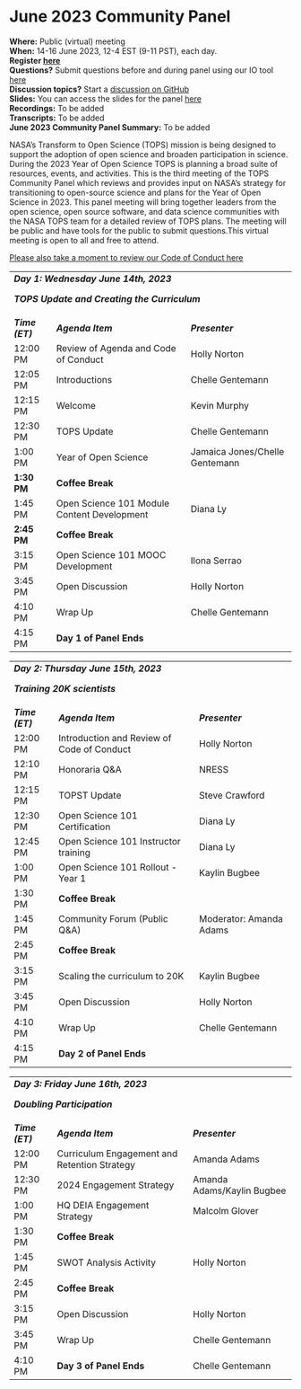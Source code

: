 # June 2023 Community Panel

**Where:** Public (virtual) meeting  
**When:** 14-16 June 2023, 12-4 EST (9-11 PST), each day.   
**Register [here](https://nasaenterprise.webex.com/webappng/sites/nasaenterprise/webinar/webinarSeries/register/d18eefb410d84a92ac6c0e2d4603610c)**   
**Questions?** Submit questions before and during panel using our IO tool [here](https://nasa.cnf.io/sessions/db1t/#!/dashboard)  
**Discussion topics?** Start a [discussion on GitHub](https://github.com/nasa/Transform-to-Open-Science/discussions)  
**Slides:** You can access the slides for the panel [here](https://doi.org/10.5281/zenodo.8022115)  
**Recordings:** To be added  
**Transcripts:** To be added  
**June 2023 Community Panel Summary:** To be added

NASA’s Transform to Open Science (TOPS) mission is being designed to support the adoption of open science and broaden participation in science. During the 2023 Year of Open Science TOPS is planning a broad suite of resources, events, and activities. This is the third meeting of the TOPS Community Panel which reviews and provides input on NASA’s strategy for transitioning to open-source science and plans for the Year of Open Science in 2023. This panel meeting will bring together leaders from the open science, open source software, and data science communities with the NASA TOPS team for a detailed review of TOPS plans. The meeting will be public and have tools for the public to submit questions.This virtual meeting is open to all and free to attend.

[Please also take a moment to review our Code of Conduct here](../../../CODE_OF_CONDUCT.md)


  <!-----

Yay, no errors, warnings, or alerts!

Conversion time: 0.755 seconds.


Using this Markdown file:

1. Paste this output into your source file.
2. See the notes and action items below regarding this conversion run.
3. Check the rendered output (headings, lists, code blocks, tables) for proper
   formatting and use a linkchecker before you publish this page.

Conversion notes:

* Docs to Markdown version 1.0β34
* Tue Jun 06 2023 17:28:57 GMT-0700 (PDT)
* Source doc: Untitled document
* Tables are currently converted to HTML tables.
----->



<table>
  <tr>
   <td colspan="3" ><strong><em>Day 1: Wednesday June 14th, 2023</em></strong>
<p>
<strong><em>TOPS Update and Creating the Curriculum</em></strong>
   </td>
  </tr>
  <tr>
   <td><strong><em>Time (ET)</em></strong>
   </td>
   <td><strong><em>Agenda Item</em></strong>
   </td>
   <td><strong><em>Presenter</em></strong>
   </td>
  </tr>
  <tr>
   <td>12:00 PM
   </td>
   <td>Review of Agenda and Code of Conduct
   </td>
   <td>Holly Norton
   </td>
  </tr>
  <tr>
   <td>12:05 PM
   </td>
   <td>Introductions
   </td>
   <td>Chelle Gentemann
   </td>
  </tr>
  <tr>
   <td>12:15 PM
   </td>
   <td>Welcome
   </td>
   <td>Kevin Murphy
   </td>
  </tr>
  <tr>
   <td>12:30 PM
   </td>
   <td>TOPS Update
   </td>
   <td>Chelle Gentemann
   </td>
  </tr>
  <tr>
   <td>1:00 PM
   </td>
   <td>Year of Open Science
   </td>
   <td>Jamaica Jones/Chelle Gentemann
   </td>
  </tr>
  <tr>
   <td><strong>1:30 PM</strong>
   </td>
   <td><strong>Coffee Break</strong>
   </td>
   <td>
   </td>
  </tr>
  <tr>
   <td>1:45 PM
   </td>
   <td>Open Science 101 Module Content Development
   </td>
   <td>Diana Ly
   </td>
  </tr>
  <tr>
   <td><strong>2:45 PM</strong>
   </td>
   <td><strong>Coffee Break</strong>
   </td>
   <td>
   </td>
  </tr>
  <tr>
   <td>3:15 PM
   </td>
   <td>Open Science 101 MOOC Development
   </td>
   <td>Ilona Serrao
   </td>
  </tr>
  <tr>
   <td>3:45 PM
   </td>
   <td>Open Discussion
   </td>
   <td>Holly Norton
   </td>
  </tr>
  <tr>
   <td>4:10 PM
   </td>
   <td>Wrap Up
   </td>
   <td>Chelle Gentemann
   </td>
  </tr>
  <tr>
   <td>4:15 PM
   </td>
   <td><strong>Day 1 of Panel Ends</strong>
   </td>
   <td>
   </td>
  </tr>
</table>



<table>
  <tr>
   <td colspan="3" ><strong><em>Day 2: Thursday June 15th, 2023</em></strong>
<p>
<strong><em>Training 20K scientists</em></strong>
   </td>
  </tr>
  <tr>
   <td><strong><em>Time (ET)</em></strong>
   </td>
   <td><strong><em>Agenda Item</em></strong>
   </td>
   <td><strong><em>Presenter</em></strong>
   </td>
  </tr>
  <tr>
   <td>12:00 PM
   </td>
   <td>Introduction and Review of Code of Conduct
   </td>
   <td>Holly Norton
   </td>
  </tr>
  <tr>
   <td>12:10 PM
   </td>
   <td>Honoraria Q&A
   </td>
   <td>NRESS
   </td>
  </tr>
  <tr>
   <td>12:15 PM
   </td>
   <td>TOPST Update
   </td>
   <td>Steve Crawford
   </td>
  </tr>
  <tr>
   <td>12:30 PM
   </td>
   <td>Open Science 101 Certification
   </td>
   <td>Diana Ly
   </td>
  </tr>
  <tr>
   <td>12:45 PM
   </td>
   <td>Open Science 101 Instructor training
   </td>
   <td>Diana Ly
   </td>
  </tr>
  <tr>
   <td>1:00 PM
   </td>
   <td>Open Science 101 Rollout - Year 1
   </td>
   <td>Kaylin Bugbee
   </td>
  </tr>
  <tr>
   <td>1:30 PM
   </td>
   <td><strong>Coffee Break</strong>
   </td>
   <td>
   </td>
  </tr>
  <tr>
   <td>1:45 PM
   </td>
   <td>Community Forum (Public Q&A)
   </td>
   <td>Moderator: Amanda Adams
   </td>
  </tr>
  <tr>
   <td>2:45 PM
   </td>
   <td><strong>Coffee Break</strong>
   </td>
   <td>
   </td>
  </tr>
  <tr>
   <td>3:15 PM
   </td>
   <td>Scaling the curriculum to 20K
   </td>
   <td>Kaylin Bugbee
   </td>
  </tr>
  <tr>
   <td>3:45 PM
   </td>
   <td>Open Discussion
   </td>
   <td>Holly Norton
   </td>
  </tr>
  <tr>
   <td>4:10 PM
   </td>
   <td>Wrap Up
   </td>
   <td>Chelle Gentemann
   </td>
  </tr>
  <tr>
   <td>4:15 PM
   </td>
   <td><strong>Day 2 of Panel Ends</strong>
   </td>
   <td>
   </td>
  </tr>
</table>



<table>
  <tr>
   <td colspan="3" ><strong><em>Day 3: Friday June 16th, 2023</em></strong>
<p>
<strong><em>Doubling Participation</em></strong>
   </td>
  </tr>
  <tr>
   <td><strong><em>Time (ET)</em></strong>
   </td>
   <td><strong><em>Agenda Item</em></strong>
   </td>
   <td><strong><em>Presenter</em></strong>
   </td>
  </tr>
  <tr>
   <td>12:00 PM
   </td>
   <td>Curriculum Engagement and Retention Strategy
   </td>
   <td>Amanda Adams
   </td>
  </tr>
  <tr>
   <td>12:30 PM
   </td>
   <td>2024 Engagement Strategy
   </td>
   <td>Amanda Adams/Kaylin Bugbee
   </td>
  </tr>
  <tr>
   <td>1:00 PM
   </td>
   <td>HQ DEIA Engagement Strategy
   </td>
   <td>Malcolm Glover
   </td>
  </tr>
  <tr>
   <td>1:30 PM
   </td>
   <td><strong>Coffee Break</strong>
   </td>
   <td>
   </td>
  </tr>
  <tr>
   <td>1:45 PM
   </td>
   <td>SWOT Analysis Activity
   </td>
   <td>Holly Norton
   </td>
  </tr>
  <tr>
   <td>2:45 PM
   </td>
   <td><strong>Coffee Break</strong>
   </td>
   <td>
   </td>
  </tr>
  <tr>
   <td>3:15 PM
   </td>
   <td>Open Discussion
   </td>
   <td>Holly Norton
   </td>
  </tr>
  <tr>
   <td>3:45 PM
   </td>
   <td>Wrap Up
   </td>
   <td>Chelle Gentemann
   </td>
  </tr>
  <tr>
   <td>4:10 PM
   </td>
   <td><strong>Day 3 of Panel Ends</strong>
   </td>
   <td>Chelle Gentemann
   </td>
  </tr>
</table>


 
